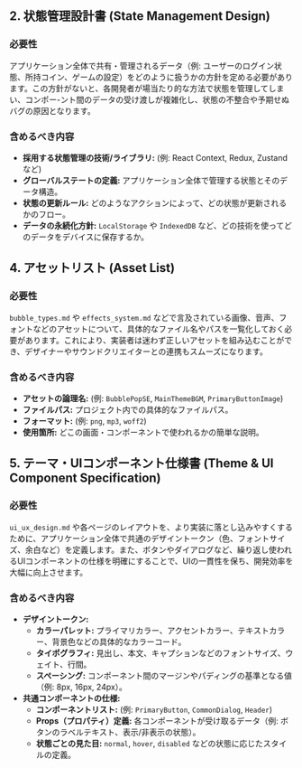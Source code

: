 
## 2. 状態管理設計書 (State Management Design)

### 必要性
アプリケーション全体で共有・管理されるデータ（例: ユーザーのログイン状態、所持コイン、ゲームの設定）をどのように扱うかの方針を定める必要があります。この方針がないと、各開発者が場当たり的な方法で状態を管理してしまい、コンポー-ント間のデータの受け渡しが複雑化し、状態の不整合や予期せぬバグの原因となります。

### 含めるべき内容
- **採用する状態管理の技術/ライブラリ:** (例: React Context, Redux, Zustandなど)
- **グローバルステートの定義:** アプリケーション全体で管理する状態とそのデータ構造。
- **状態の更新ルール:** どのようなアクションによって、どの状態が更新されるかのフロー。
- **データの永続化方針:** `LocalStorage` や `IndexedDB` など、どの技術を使ってどのデータをデバイスに保存するか。

## 4. アセットリスト (Asset List)

### 必要性
`bubble_types.md` や `effects_system.md` などで言及されている画像、音声、フォントなどのアセットについて、具体的なファイル名やパスを一覧化しておく必要があります。これにより、実装者は迷わず正しいアセットを組み込むことができ、デザイナーやサウンドクリエイターとの連携もスムーズになります。

### 含めるべき内容
- **アセットの論理名:** (例: `BubblePopSE`, `MainThemeBGM`, `PrimaryButtonImage`)
- **ファイルパス:** プロジェクト内での具体的なファイルパス。
- **フォーマット:** (例: `png`, `mp3`, `woff2`)
- **使用箇所:** どこの画面・コンポーネントで使われるかの簡単な説明。

## 5. テーマ・UIコンポーネント仕様書 (Theme & UI Component Specification)

### 必要性
`ui_ux_design.md` や各ページのレイアウトを、より実装に落とし込みやすくするために、アプリケーション全体で共通のデザイントークン（色、フォントサイズ、余白など）を定義します。また、ボタンやダイアログなど、繰り返し使われるUIコンポーネントの仕様を明確にすることで、UIの一貫性を保ち、開発効率を大幅に向上させます。

### 含めるべき内容
- **デザイントークン:**
    - **カラーパレット:** プライマリカラー、アクセントカラー、テキストカラー、背景色などの具体的なカラーコード。
    - **タイポグラフィ:** 見出し、本文、キャプションなどのフォントサイズ、ウェイト、行間。
    - **スペーシング:** コンポーネント間のマージンやパディングの基準となる値（例: 8px, 16px, 24px）。
- **共通コンポーネントの仕様:**
    - **コンポーネントリスト:** (例: `PrimaryButton`, `CommonDialog`, `Header`)
    - **Props（プロパティ）定義:** 各コンポーネントが受け取るデータ（例: ボタンのラベルテキスト、表示/非表示の状態）。
    - **状態ごとの見た目:** `normal`, `hover`, `disabled` などの状態に応じたスタイルの定義。
